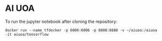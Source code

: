 # AI UOA

To run the jupyter notebook after cloning the repository:

```
docker run --name tfdocker -p 6006:6006 -p 8888:8888 -v ~/aiuoa:/aiuoa -it aiuoa/tensorflow
```
